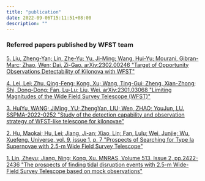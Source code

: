 ```yaml
---
title: "publication"
date: 2022-09-06T15:11:51+08:00
description: ""
---
```


### Referred papers published by WFST team

[5. Liu, Zheng-Yan; Lin, Zhe-Yu; Yu, Ji-Ming; Wang, Hui-Yu; Mourani, Gibran-Marc; Zhao, Wen; Dai, Zi-Gao. arXiv:2302.00246 "Target of Opportunity Observations Detectability of Kilonova with WFST"](https://ui.adsabs.harvard.edu/abs/2023arXiv230200246L/abstract)
  
[4. Lei, Lei; Zhu, Qing-Feng; Kong, Xu; Wang, Ting-Gui; Zheng, Xian-Zhong; Shi, Dong-Dong; Fan, Lu-Lu; Liu, Wei. arXiv:2301.03068 "Limiting Magnitudes of the Wide Field Survey Telescope (WFST)"](https://ui.adsabs.harvard.edu/abs/2023arXiv230103068L/abstract)
 

[3. HuiYu, WANG; JiMing, YU; ZhengYan, LIU; Wen, ZHAO; YouJun, LU. SSPMA-2022-0252 "Study of the detection capability and observation strategy of WFST-like telescope for kilonovae"](https://ui.adsabs.harvard.edu/abs/2023SSPMA..53y9511H/abstract)


[2. Hu, Maokai; Hu, Lei; Jiang, Ji-an; Xiao, Lin; Fan, Lulu; Wei, Junjie; Wu, Xuefeng. Universe, vol. 9, issue 1, p. 7 "Prospects of Searching for Type Ia Supernovae with 2.5-m Wide Field Survey Telescope"](https://ui.adsabs.harvard.edu/abs/2022Univ....9....7H/abstract)
  


[1. Lin, Zheyu; Jiang, Ning; Kong, Xu. MNRAS, Volume 513, Issue 2, pp.2422-2436 "The prospects of finding tidal disruption events with 2.5-m Wide-Field Survey Telescope based on mock observations"](https://ui.adsabs.harvard.edu/abs/2022MNRAS.513.2422L/abstract)
